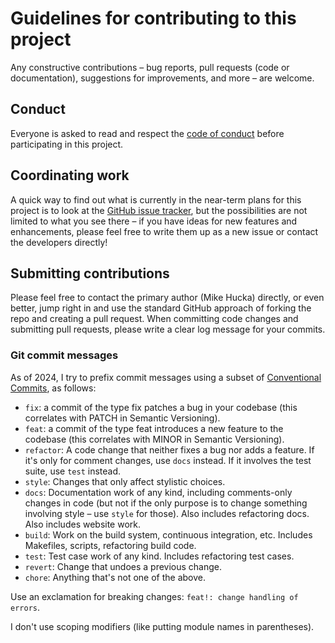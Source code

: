 # Guidelines for contributing to this project

Any constructive contributions &ndash; bug reports, pull requests (code or documentation), suggestions for improvements, and more &ndash; are welcome.

## Conduct

Everyone is asked to read and respect the [code of conduct](CODE_OF_CONDUCT.md) before participating in this project.

## Coordinating work

A quick way to find out what is currently in the near-term plans for this project is to look at the [GitHub issue tracker](https://github.com/mhucka/template/issues), but the possibilities are not limited to what you see there &ndash; if you have ideas for new features and enhancements, please feel free to write them up as a new issue or contact the developers directly!

## Submitting contributions

Please feel free to contact the primary author (Mike Hucka) directly, or even better, jump right in and use the standard GitHub approach of forking the repo and creating a pull request.  When committing code changes and submitting pull requests, please write a clear log message for your commits.

### Git commit messages

As of 2024, I try to prefix commit messages using a subset of [Conventional Commits](https://www.conventionalcommits.org/en/v1.0.0/), as follows:

- `fix`: a commit of the type fix patches a bug in your codebase (this correlates with PATCH in Semantic Versioning).
- `feat`: a commit of the type feat introduces a new feature to the codebase (this correlates with MINOR in Semantic Versioning).
- `refactor`: A code change that neither fixes a bug nor adds a feature. If it's only for comment changes, use `docs` instead. If it involves the test suite, use `test` instead.
- `style`: Changes that only affect stylistic choices.
- `docs`: Documentation work of any kind, including comments-only changes in code (but not if the only purpose is to change something involving style – use `style` for those). Also includes refactoring docs. Also includes website work.
- `build`: Work on the build system, continuous integration, etc. Includes Makefiles, scripts, refactoring build code.
- `test`: Test case work of any kind. Includes refactoring test cases.
- `revert`: Change that undoes a previous change.
- `chore`: Anything that's not one of the above.

Use an exclamation for breaking changes: `feat!: change handling of errors`.

I don't use scoping modifiers (like putting module names in parentheses).
